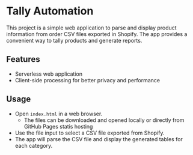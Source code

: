 # Tally Automation

This project is a simple web application to parse and display product information from order CSV files exported in Shopify. The app provides a convenient way to tally products and generate reports.

## Features

- Serverless web application
- Client-side processing for better privacy and performance

## Usage

- Open `index.html` in a web browser.
   - The files can be downloaded and opened locally or directly from GitHub Pages statis hosting
- Use the file input to select a CSV file exported from Shopify.
- The app will parse the CSV file and display the generated tables for each category.

